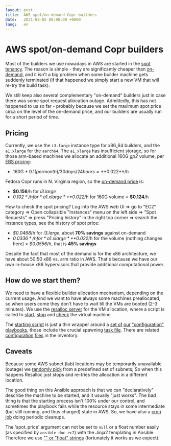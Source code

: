 ```yaml
---
layout: post
title:  AWS spot/on-demand Copr builders
date:   2021-08-02 00:00:00 +0000
lang:   en
---
```


AWS spot/on-demand Copr builders
================================

Most of the builders we use nowadays in AWS are started in the [spot
tenancy][spot].  The reason is simple - they are significantly cheaper than
[on-demand][on-demand], and it isn't a big problem when some builder machine
gets suddenly terminated (if that happened we simply start a new VM that will
re-try the build task).

We still keep also several complementary "on-demand" builders just in case there
was some spot request allocation outage.  Admittedly, this has not happened to us
so far - probably because we set the maximum spot price circa on the level of
the on-demand price, and our builders are usually run for a short period of time.


Pricing
-------

Currently, we use the `i3.large` instance type for x86\_64 builders, and
the `a1.xlarge` for the `aarch64`.  The `a1.xlarge` has insufficient storage, so
for those arm-based machines we allocate an additional 160G *gp2* volume, per [EBS
pricing][ebs-pricing]:

- 160G * $0.1 (per month) / 30 days / 24 hours = **$0.022**/h

Fedora Copr runs in N. Virginia region, so the [on-demand price][cost] is:

- **$0.156**/h for *i3.large*
- *$0.102*/h for *a1.xlarge* + *$0.022*/h for 160G volume = **$0.124**/h

How to check the spot pricing?  Log into the AWS web UI => go to "EC2" category
=> Open collapsible "Instances" menu on the left side => "Spot Requests" =>
press "Pricing history" in the right top corner => search the instance types,
see the history of spot price:

- *$0.0468*/h for *i3.large*, about **70% savings** against on-demand
- *$0.0336*/h for *a1.xlarge* + *$0.022*/h for the volume (nothing changes
  here) = *$0.0556*/h, that is **45% savings**

Despite the fact that most of the demand is for the x86 architecture, we have
about 50:50 x86 vs. arm ratio in AWS.  That's because we have our own in-house
x86 hypervisors that provide additional computational power.


How do we start them?
---------------------

We need to have a flexible builder allocation mechanism, depending on the
current usage.  And we want to have always some machines preallocated, so when
users come they don't have to wait till the VMs are booted (2-3 minutes).  We
use the [resalloc server][resalloc] for the VM allocation, where a script is
called to [start][start-script], [stop][stop-script] and [check][check-script]
the virtual machine.

The [starting script][start-script] is just a thin wrapper around a [set
of][playbook-1] [our][playbook-2] ["configuration"][playbook-3]
[playbooks][playbook-4], those include the crucial spawning [task
file][task-file].  There are related [configuration][config] [files][config-2]
in the inventory.


Caveats
-------

Because some AWS subnet (lab) locations may be temporarily unavailable (outage)
we [randomly pick][choosing-subnet] from a predefined set of subnets;  So when
this happens Resalloc just stops and re-tries the allocation in a different
location.

The good thing on this Ansible approach is that we can "declaratively" describe
the machine to be started, and it usually "just works".  The bad thing is that
the starting process isn't 100% under our control, and sometimes the playbook
fails while the resource stays in some intermediate (but still running, and thus
charged) state in AWS.  So, we have also a [cron job][cron] doing periodic
cleanups.

The 'spot\_price' argument can not be set to `null` or a float number easily (as
specified by `ansible-doc ec2`) with the Jinja2 templating in Ansible.
Therefore we use ["" or "float" strings][strings] (fortunately it works as we
expect).

[ebs-pricing]: https://aws.amazon.com/ebs/pricing/
[cost]: https://instances.vantage.sh/
[resalloc]: https://github.com/praiskup/resalloc/blob/main/config/pools.yaml
[start-script]: https://pagure.io/fedora-infra/ansible/blob/25dd4678194c08228ed96c977b402892c402343b//f/roles/copr/backend/templates/resalloc/vm-aws-new
[stop-script]: https://pagure.io/fedora-infra/ansible/blob/25dd4678194c08228ed96c977b402892c402343b//f/roles/copr/backend/templates/resalloc/vm-aws-delete
[check-script]: https://pagure.io/fedora-infra/ansible/blob/25dd4678194c08228ed96c977b402892c402343b//f/roles/copr/backend/templates/resalloc/vm-check
[playbook-1]: https://pagure.io/fedora-infra/ansible/blob/25dd4678194c08228ed96c977b402892c402343b//f/roles/copr/backend/files/provision/builderpb-aws-x86_64.yml
[playbook-2]: https://pagure.io/fedora-infra/ansible/blob/25dd4678194c08228ed96c977b402892c402343b//f/roles/copr/backend/files/provision/builderpb-aws-aarch64.yml
[playbook-3]: https://pagure.io/fedora-infra/ansible/blob/25dd4678194c08228ed96c977b402892c402343b//f/roles/copr/backend/files/provision/builderpb-aws-spot-x86_64.yml
[playbook-4]: https://pagure.io/fedora-infra/ansible/blob/25dd4678194c08228ed96c977b402892c402343b//f/roles/copr/backend/files/provision/builderpb-aws-spot-aarch64.yml
[task-file]: https://pagure.io/fedora-infra/ansible/blob/25dd4678194c08228ed96c977b402892c402343b//f/roles/copr/backend/files/provision/spinup_aws_task.yml
[config]: https://pagure.io/fedora-infra/ansible/blob/25dd4678194c08228ed96c977b402892c402343b/f/inventory/group_vars/copr_aws#_56-62
[config-2]: https://pagure.io/fedora-infra/ansible/blob/25dd4678194c08228ed96c977b402892c402343b/f/roles/copr/backend/templates/provision/aws_cloud_vars.yml
[choosing-subnet]: https://pagure.io/fedora-infra/ansible/blob/25dd4678194c08228ed96c977b402892c402343b/f/roles/copr/backend/files/provision/spinup_aws_task.yml#_6
[cron]: https://pagure.io/fedora-infra/ansible/blob/25dd4678194c08228ed96c977b402892c402343b/f/roles/copr/backend/files/cleanup-vms-aws-resalloc
[strings]: https://pagure.io/fedora-infra/ansible/blob/25dd4678194c08228ed96c977b402892c402343b/f/roles/copr/backend/files/provision/spinup_aws_task.yml#_28
[spot]: https://docs.aws.amazon.com/AWSEC2/latest/UserGuide/using-spot-instances.html
[on-demand]: https://aws.amazon.com/ec2/pricing/on-demand/
